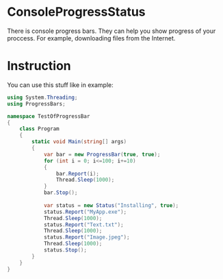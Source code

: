 # ConsoleProgressStatus
There is console progress bars. They can help you show progress of your proccess. For example, downloading files from the Internet. 
# Instruction
You can use this stuff like in example:
```csharp
using System.Threading;
using ProgressBars;

namespace TestOfProgressBar
{
    class Program
    {
        static void Main(string[] args)
        {
            var bar = new ProgressBar(true, true);
            for (int i = 0; i<=100; i+=10)
            {
                bar.Report(i);
                Thread.Sleep(1000);
            }
            bar.Stop();
            
            var status = new Status("Installing", true);                       
            status.Report("MyApp.exe");
            Thread.Sleep(1000);
            status.Report("Text.txt");
            Thread.Sleep(1000);
            status.Report("Image.jpeg");
            Thread.Sleep(1000);
            status.Stop();
        }
    }
}

```
